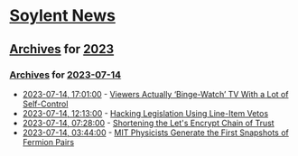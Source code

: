 # [Soylent News](../../../README.md)

## [Archives](../../index.md) for [2023](../index.md)

### [Archives](../../index.md) for [2023-07-14](index.md)

* [2023-07-14, 17:01:00](https://soylentnews.org/article.pl?sid=23/07/13/053255&from=rss) - [Viewers Actually ‘Binge-Watch’ TV With a Lot of Self-Control](https://soylentnews.org/article.pl?sid=23/07/13/053255&from=rss)
* [2023-07-14, 12:13:00](https://soylentnews.org/article.pl?sid=23/07/13/0459252&from=rss) - [Hacking Legislation Using Line-Item Vetos](https://soylentnews.org/article.pl?sid=23/07/13/0459252&from=rss)
* [2023-07-14, 07:28:00](https://soylentnews.org/article.pl?sid=23/07/13/0454242&from=rss) - [Shortening the Let's Encrypt Chain of Trust](https://soylentnews.org/article.pl?sid=23/07/13/0454242&from=rss)
* [2023-07-14, 03:44:00](https://soylentnews.org/article.pl?sid=23/07/13/044210&from=rss) - [MIT Physicists Generate the First Snapshots of Fermion Pairs](https://soylentnews.org/article.pl?sid=23/07/13/044210&from=rss)
